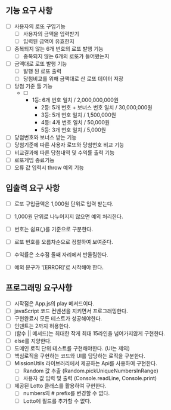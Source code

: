## 기능 요구 사항 

- [ ] 사용자의 로또 구입기능 
    - [ ] 사용자의 금액을 입력받기
    - [ ] 입력된 금액이 유효한지 
- [ ] 중복되지 않는 6개 번호의 로또 발행 기능 
    - [ ] 중복되지 않는 6개의 로또가 들어왔는지
- [ ] 금액대로 로또 발행 기능 
    - [ ] 발행 된 로또 출력 
    - [ ] 당첨비교를 위해 금액대로 산 로또 데이터 저장
- [ ] 당첨 기준 툴 기능 
    - [ ]   - 1등: 6개 번호 일치 / 2,000,000,000원
            - 2등: 5개 번호 + 보너스 번호 일치 / 30,000,000원
            - 3등: 5개 번호 일치 / 1,500,000원
            - 4등: 4개 번호 일치 / 50,000원
            - 5등: 3개 번호 일치 / 5,000원 
- [ ] 당첨번호와 보너스 받는 기능 
- [ ] 당첨기준에 따른 사용자 로또와 당첨번호 비교 기능 
- [ ] 비교결과에 따른 당첨내역 및 수익률 출력 기능 
- [ ] 로또게임 종료기능 
- [ ] 오류 값 입력시 throw 예외 기능 

## 입출력 요구 사항 
- [ ] 로또 구입금액은 1,000원 단위로 입력 받는다. 
- [ ] 1,000원 단위로 나누어지지 않으면 예외 처리한다.
- [ ] 번호는 쉼표(,)를 기준으로 구분한다.
- [ ] 로또 번호를 오름차순으로 정렬하여 보여준다.
- [ ] 수익률은 소수점 둘째 자리에서 반올림한다.
- [ ] 예외 문구가 '[ERROR]'로 시작해야 한다.


## 프로그래밍 요구사항 
- [ ] 시작점은 App.js의 play 메서드이다.
- [ ] javaScript 코드 컨벤션을 지키면서 프로그래밍한다.
- [ ] 구현완료시 모든 테스트가 성공해야한다.
- [ ] 인덴트는 2까지 허용한다.
- [ ] (함수 || 메서드)는 최대한 작게 최대 15라인을 넘어가지않게 구현한다.
- [ ] else를 지양한다.
- [ ] 도메인 로직 단위 테스트를 구현해야한다. (UI는 제외)
- [ ] 핵심로직을 구현하는 코드와 UI를 담당하는 로직을 구분한다.
- [ ] MissionUtils 라이브러리에서 제공하는 Api를 사용하여 구현한다.
    -[ ] Random 값 추출 (Random.pickUniqueNumbersInRange)
    -[ ] 사용자 값 입력 및 출력 (Console.readLine, Console.print)
- [ ] 제공된 Lotto 클래스를 활용하여 구현한다.
    -[ ] numbers의 # prefix를 변경할 수 없다.
    -[ ] Lotto에 필드를 추가할 수 없다.